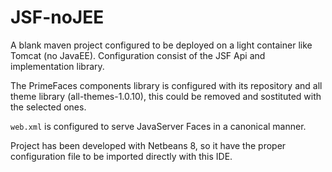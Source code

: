 # JSF-noJEE
A blank maven project configured to be deployed on a light container like Tomcat (no JavaEE).
Configuration consist of the JSF Api and implementation library. 

The PrimeFaces components library is configured with its repository and all theme library (all-themes-1.0.10), this could be removed and sostituted with the selected ones.

`web.xml` is configured to serve JavaServer Faces in a canonical manner.

Project has been developed with Netbeans 8, so it have the proper configuration file to be imported directly with this IDE.
